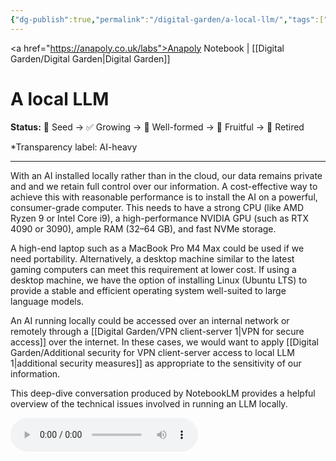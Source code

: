 ```yaml
---
{"dg-publish":true,"permalink":"/digital-garden/a-local-llm/","tags":["#digital-garden"],"created":"2025-08-25T07:41:50.420+01:00","updated":"2025-08-26T16:19:22.444+01:00"}
---
```


<a href="https://anapoly.co.uk/labs">Anapoly Notebook</a> | [[Digital Garden/Digital Garden\|Digital Garden]]

# A local LLM

**Status:** 🔸 Seed → ✅ Growing → 🔸 Well-formed → 🔸 Fruitful → 🔸 Retired

*Transparency label: AI-heavy

---

With an AI installed locally rather than in the cloud, our data remains private and and we retain full control over our information. A cost-effective way to achieve this with reasonable performance is to install the AI on a powerful, consumer-grade computer. This needs to have a strong CPU (like AMD Ryzen 9 or Intel Core i9), a high-performance NVIDIA GPU (such as RTX 4090 or 3090), ample RAM (32–64 GB), and fast NVMe storage. 

A high-end laptop such as a MacBook Pro M4 Max could be used if we need portability. Alternatively, a desktop machine similar to the latest gaming computers can meet this requirement at lower cost. If using a desktop machine, we have the option of installing Linux (Ubuntu LTS) to provide a stable and efficient operating system well-suited to large language models. 

An AI running locally could be accessed over an internal network or remotely through a [[Digital Garden/VPN client-server 1\|VPN for secure access]] over the internet. In these cases, we would want to apply [[Digital Garden/Additional security for VPN client-server access to local LLM 1\|additional security measures]] as appropriate to the sensitivity of our information. 

This deep-dive conversation produced by NotebookLM provides a helpful overview of the technical issues involved in running an LLM locally.

<audio controls src="https://anapoly.co.uk/labs/media/Your_Desktop,_Your_AI_A_Guide_to_Running_LLMs_Locally.m4a"></audio>